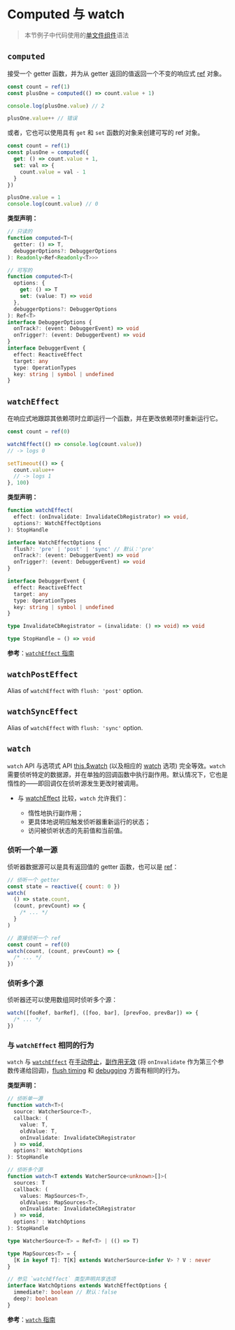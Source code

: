 # Computed 与 watch

> 本节例子中代码使用的[单文件组件](../guide/single-file-component.html)语法

## `computed`

接受一个 getter 函数，并为从 getter 返回的值返回一个不变的响应式 [ref](./refs-api.html#ref) 对象。

```js
const count = ref(1)
const plusOne = computed(() => count.value + 1)

console.log(plusOne.value) // 2

plusOne.value++ // 错误
```

或者，它也可以使用具有 `get` 和 `set` 函数的对象来创建可写的 ref 对象。

```js
const count = ref(1)
const plusOne = computed({
  get: () => count.value + 1,
  set: val => {
    count.value = val - 1
  }
})

plusOne.value = 1
console.log(count.value) // 0
```

**类型声明：**

```ts
// 只读的
function computed<T>(
  getter: () => T,
  debuggerOptions?: DebuggerOptions
): Readonly<Ref<Readonly<T>>>

// 可写的
function computed<T>(
  options: {
    get: () => T
    set: (value: T) => void
  },
  debuggerOptions?: DebuggerOptions
): Ref<T>
interface DebuggerOptions {
  onTrack?: (event: DebuggerEvent) => void
  onTrigger?: (event: DebuggerEvent) => void
}
interface DebuggerEvent {
  effect: ReactiveEffect
  target: any
  type: OperationTypes
  key: string | symbol | undefined
}
```

## `watchEffect`

在响应式地跟踪其依赖项时立即运行一个函数，并在更改依赖项时重新运行它。

```js
const count = ref(0)

watchEffect(() => console.log(count.value))
// -> logs 0

setTimeout(() => {
  count.value++
  // -> logs 1
}, 100)
```

**类型声明：**

```ts
function watchEffect(
  effect: (onInvalidate: InvalidateCbRegistrator) => void,
  options?: WatchEffectOptions
): StopHandle

interface WatchEffectOptions {
  flush?: 'pre' | 'post' | 'sync' // 默认：'pre'
  onTrack?: (event: DebuggerEvent) => void
  onTrigger?: (event: DebuggerEvent) => void
}

interface DebuggerEvent {
  effect: ReactiveEffect
  target: any
  type: OperationTypes
  key: string | symbol | undefined
}

type InvalidateCbRegistrator = (invalidate: () => void) => void

type StopHandle = () => void
```

**参考**：[`watchEffect` 指南](../guide/reactivity-computed-watchers.html#watcheffect)

<!-- TODO: translation -->
## `watchPostEffect` <Badge text="3.2+" />

Alias of `watchEffect` with `flush: 'post'` option.
## `watchSyncEffect` <Badge text="3.2+" />

Alias of `watchEffect` with `flush: 'sync'` option.

## `watch`

`watch` API 与选项式 API [this.$watch](./instance-methods.html#watch) (以及相应的 [watch](./options-data.html#watch) 选项) 完全等效。`watch` 需要侦听特定的数据源，并在单独的回调函数中执行副作用。默认情况下，它也是惰性的——即回调仅在侦听源发生更改时被调用。

- 与 [watchEffect](#watcheffect) 比较，`watch` 允许我们：

  - 惰性地执行副作用；
  - 更具体地说明应触发侦听器重新运行的状态；
  - 访问被侦听状态的先前值和当前值。

### 侦听一个单一源

侦听器数据源可以是具有返回值的 getter 函数，也可以是 [ref](./refs-api.html#ref)：

```js
// 侦听一个 getter
const state = reactive({ count: 0 })
watch(
  () => state.count,
  (count, prevCount) => {
    /* ... */
  }
)

// 直接侦听一个 ref
const count = ref(0)
watch(count, (count, prevCount) => {
  /* ... */
})
```

### 侦听多个源

侦听器还可以使用数组同时侦听多个源：

```js
watch([fooRef, barRef], ([foo, bar], [prevFoo, prevBar]) => {
  /* ... */
})
```

### 与 `watchEffect` 相同的行为

`watch` 与 [`watchEffect`](#watcheffect) 在[手动停止](../guide/reactivity-computed-watchers.html#停止侦听)，[副作用无效](../guide/reactivity-computed-watchers.html#清除副作用) (将 `onInvalidate` 作为第三个参数传递给回调)，[flush timing](../guide/reactivity-computed-watchers.html#副作用刷新时机) 和 [debugging](../guide/reactivity-computed-watchers.html#侦听器调试) 方面有相同的行为。

**类型声明：**

```ts
// 侦听单一源
function watch<T>(
  source: WatcherSource<T>,
  callback: (
    value: T,
    oldValue: T,
    onInvalidate: InvalidateCbRegistrator
  ) => void,
  options?: WatchOptions
): StopHandle

// 侦听多个源
function watch<T extends WatcherSource<unknown>[]>(
  sources: T
  callback: (
    values: MapSources<T>,
    oldValues: MapSources<T>,
    onInvalidate: InvalidateCbRegistrator
  ) => void,
  options? : WatchOptions
): StopHandle

type WatcherSource<T> = Ref<T> | (() => T)

type MapSources<T> = {
  [K in keyof T]: T[K] extends WatcherSource<infer V> ? V : never
}

// 参见 `watchEffect` 类型声明共享选项
interface WatchOptions extends WatchEffectOptions {
  immediate?: boolean // 默认：false
  deep?: boolean
}
```

**参考**：[`watch` 指南](../guide/reactivity-computed-watchers.html#watch)
